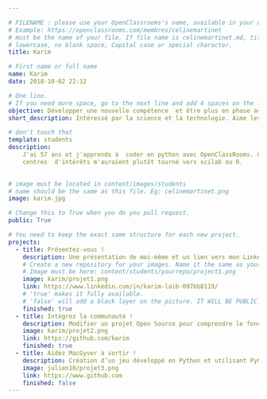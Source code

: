 ```yaml
---

# FILENAME : please use your OpenClassrooms's name, available in your url.
# Example: https://openclassrooms.com/membres/celinemartinet
# must be the name of your file. If file name is celinemartinet.md, title is celinemartinet.
# lowercase, no blank space, Capital case or special character.
title: Karim

# First name or full name
name: Karim
date: 2018-10-02 22:12

# One line.
# If you need more space, go to the next line and add 4 spaces on the left, as in 'description'.
objective: Développer une nouvelle compétence  et être plus en phase avec les moyens d'aujourd'hui.
short_description: Intéressé par la science et la technologie. Aime les randonnées, le kitesurf et la  sérénité.

# don't touch that
template: students
description: 
    J'ai 57 ans et j'apprends à  coder en python avec OpenClassRooms. Certes java et C++ sont plus répandus, mais  mes 
    centres  d'intérêts m'auraient plutôt tourné vers scilab ou R. 
    

# image must be located in content/images/students
# name should be the same as this file. Eg: celinemartinet.png
image: karim.jpg

# Change this to True when you do you pull request.
public: True

# You need to keep the exact same structure for each new project.
projects:
  - title: Présentez-vous !
    description: Une présentation de moi-même et un lien vers mon LinkedIn.
    # Create a new repository for your images. Name it the same as your nickname and profile picture.
    # Image must be here: content/students/yourrepo/project1.png
    image: karim/projet1.png
    link: https://www.linkedin.com/in/karim-laib-097bb8119/
    # 'true' makes it fully available.
    # 'false' will add a black layer on the picture. IT WILL BE PUBLIC!
    finished: true
  - title: Intégrez la communauté !
    description: Modifier un projet Open Source pour comprendre le fonctionnement de Git, de Github et des pull requests. 
    image: karim/projet2.png
    link: https://github.com/karim
    finished: true
  - title: Aidez MacGyver à sortir !
    description: Création d’un jeu développé en Python et utilisant PyGame.
    image: julien10/projet3.png
    link: https://www.github.com
    finished: false
---
```

